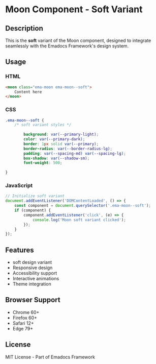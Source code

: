 # Moon Component - Soft Variant

## Description
This is the **soft** variant of the Moon component, designed to integrate seamlessly with the Emadocs Framework's design system.

## Usage

### HTML
```html
<moon class="ema-moon ema-moon--soft">
    Content here
</moon>
```

### CSS
```css
.ema-moon--soft {
    /* soft variant styles */
    
        background: var(--primary-light);
        color: var(--primary-dark);
        border: 1px solid var(--primary);
        border-radius: var(--border-radius-lg);
        padding: var(--spacing-md) var(--spacing-lg);
        box-shadow: var(--shadow-sm);
        font-weight: 500;
    
}
```

### JavaScript
```javascript
// Initialize soft variant
document.addEventListener('DOMContentLoaded', () => {
    const component = document.querySelector('.ema-moon--soft');
    if (component) {
        component.addEventListener('click', (e) => {
            console.log('Moon soft variant clicked');
        });
    }
});
```

## Features
- soft design variant
- Responsive design
- Accessibility support
- Interactive animations
- Theme integration

## Browser Support
- Chrome 60+
- Firefox 60+
- Safari 12+
- Edge 79+

## License
MIT License - Part of Emadocs Framework
